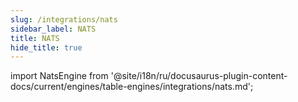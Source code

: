 ```yaml
---
slug: /integrations/nats
sidebar_label: NATS
title: NATS
hide_title: true
---
```


import NatsEngine from '@site/i18n/ru/docusaurus-plugin-content-docs/current/engines/table-engines/integrations/nats.md';

<NatsEngine/>
